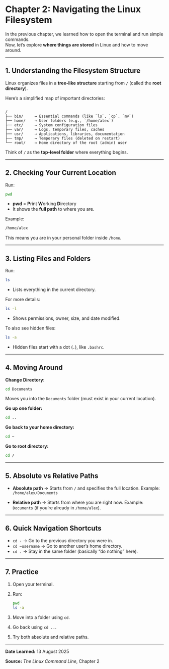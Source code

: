 
# Chapter 2: Navigating the Linux Filesystem

In the previous chapter, we learned how to open the terminal and run simple commands.  
Now, let’s explore **where things are stored** in Linux and how to move around.

---

## 1. Understanding the Filesystem Structure

Linux organizes files in a **tree-like structure** starting from `/` (called the **root directory**).

Here’s a simplified map of important directories:

```

/
├── bin/     → Essential commands (like `ls`, `cp`, `mv`)
├── home/    → User folders (e.g., `/home/alex`)
├── etc/     → System configuration files
├── var/     → Logs, temporary files, caches
├── usr/     → Applications, libraries, documentation
├── tmp/     → Temporary files (deleted on restart)
└── root/    → Home directory of the root (admin) user

````

Think of `/` as the **top-level folder** where everything begins.

---

## 2. Checking Your Current Location

Run:

```bash
pwd
````

* **pwd** = **P**rint **W**orking **D**irectory
* It shows the **full path** to where you are.

Example:

```bash
/home/alex
```

This means you are in your personal folder inside `/home`.

---

## 3. Listing Files and Folders

Run:

```bash
ls
```

* Lists everything in the current directory.

For more details:

```bash
ls -l
```

* Shows permissions, owner, size, and date modified.

To also see hidden files:

```bash
ls -a
```

* Hidden files start with a dot (`.`), like `.bashrc`.

---

## 4. Moving Around

**Change Directory:**

```bash
cd Documents
```

Moves you into the `Documents` folder (must exist in your current location).

**Go up one folder:**

```bash
cd ..
```

**Go back to your home directory:**

```bash
cd ~
```

**Go to root directory:**

```bash
cd /
```

---

## 5. Absolute vs Relative Paths

* **Absolute path** → Starts from `/` and specifies the full location.
  Example: `/home/alex/Documents`

* **Relative path** → Starts from where you are right now.
  Example: `Documents` (if you’re already in `/home/alex`).

---

## 6. Quick Navigation Shortcuts

* `cd -` → Go to the previous directory you were in.
* `cd ~username` → Go to another user’s home directory.
* `cd .` → Stay in the same folder (basically “do nothing” here).

---

## 7. Practice

1. Open your terminal.
2. Run:

   ```bash
   pwd
   ls -a
   ```
3. Move into a folder using `cd`.
4. Go back using `cd ..`.
5. Try both absolute and relative paths.

---

**Date Learned:** 13 August 2025

**Source:** _The Linux Command Line_, Chapter 2
